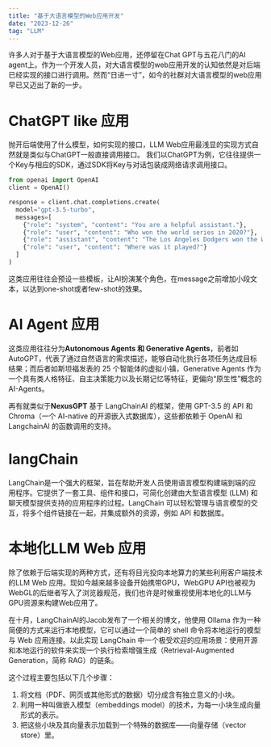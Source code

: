 ```yaml
---
title: "基于大语言模型的Web应用开发"
date: "2023-12-26"
tag: "LLM"
---
```


许多人对于基于大语言模型的Web应用，还停留在Chat GPT与五花八门的AI agent上。作为一个开发人员，对大语言模型的web应用开发的认知依然是对后端已经实现的接口进行调用。然而“日进一寸”，如今的社群对大语言模型的web应用早已又迈出了新的一步。

# ChatGPT like 应用

抛开后端使用了什么模型，如何实现的接口，LLM Web应用最浅显的实现方式自然就是类似与ChatGPT一般直接调用接口。 我们以ChatGPT为例，它往往提供一个Key与相应的SDK，通过SDK将Key与对话包装成网络请求调用接口。

```python
from openai import OpenAI
client = OpenAI()

response = client.chat.completions.create(
  model="gpt-3.5-turbo",
  messages=[
    {"role": "system", "content": "You are a helpful assistant."},
    {"role": "user", "content": "Who won the world series in 2020?"},
    {"role": "assistant", "content": "The Los Angeles Dodgers won the World Series in 2020."},
    {"role": "user", "content": "Where was it played?"}
  ]
)
```

这类应用往往会预设一些模板，让AI扮演某个角色，在message之前增加小段文本，以达到one-shot或者few-shot的效果。

# AI Agent 应用

这类应用往往分为**Autonomous Agents 和 Generative Agents**，前者如AutoGPT，代表了通过自然语言的需求描述，能够自动化执行各项任务达成目标结果；而后者如斯坦福发表的 25 个智能体的虚拟小镇，Generative Agents 作为一个具有类人格特征、自主决策能力以及长期记忆等特征，更偏向“原生性”概念的 AI-Agents。

再有就类似于**NexusGPT** 基于 LangChainAI 的框架，使用 GPT-3.5 的 API 和 Chroma（一个 AI-native 的开源嵌入式数据库），这些都依赖于 OpenAI 和 LangchainAI 的函数调用的支持。

# langChain

LangChain是一个强大的框架，旨在帮助开发人员使用语言模型构建端到端的应用程序。它提供了一套工具、组件和接口，可简化创建由大型语言模型 (LLM) 和聊天模型提供支持的应用程序的过程。LangChain 可以轻松管理与语言模型的交互，将多个组件链接在一起，并集成额外的资源，例如 API 和数据库。


# 本地化LLM Web 应用

除了依赖于后端实现的两种方式，还有将目光投向本地算力的某些利用客户端技术的LLM Web 应用。现如今越来越多设备开始携带GPU，WebGPU API也被视为WebGL的后继者写入了浏览器规范，我们也许是时候重视使用本地化的LLM与GPU资源来构建Web应用了。

在十月，LangChainAI的Jacob发布了一个相关的博文，他使用 Ollama 作为一种简便的方式来运行本地模型，它可以通过一个简单的 shell 命令将本地运行的模型与 Web 应用连接。以此实现 LangChain 中一个极受欢迎的应用场景：使用开源和本地运行的软件来实现一个执行检索增强生成（Retrieval-Augmented Generation，简称 RAG）的链条。

这个过程主要包括以下几个步骤：

1. 将文档（PDF、网页或其他形式的数据）切分成含有独立意义的小块。
2. 利用一种叫做嵌入模型（embeddings model）的技术，为每一小块生成向量形式的表示。
3. 把这些小块及其向量表示加载到一个特殊的数据库——向量存储（vector store）里。
